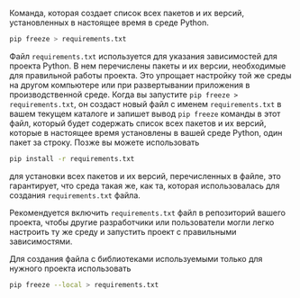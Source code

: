 Команда, которая создает список всех пакетов и их версий,
установленных в настоящее время в среде Python.

```bash
pip freeze > requirements.txt
```

Файл `requirements.txt` используется для указания зависимостей для проекта Python.
В нем перечислены пакеты и их версии, необходимые для правильной работы проекта.
Это упрощает настройку той же среды на другом компьютере или при развертывании приложения в производственной среде.
Когда вы запустите `pip freeze > requirements.txt`, он создаст новый файл с именем `requirements.txt`
в вашем текущем каталоге и запишет вывод `pip freeze` команды в этот файл,
который будет содержать список всех пакетов и их версий, которые в
настоящее время установлены в вашей среде Python, один пакет за строку.
Позже вы можете использовать

```bash
pip install -r requirements.txt
```

для установки всех пакетов и их версий, перечисленныx в файле,
это гарантирует, что среда такая же, как та, которая
использовалась для создания `requirements.txt` файла.

Рекомендуется включить `requirements.txt` файл в репозиторий вашего проекта,
чтобы другие разработчики или пользователи могли легко
настроить ту же среду и запустить проект с правильными зависимостями.

Для создания файла с библиотеками используемыми только для нужного проекта использовать

```bash
pip freeze --local > requirements.txt
```
